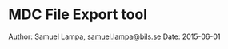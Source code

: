 MDC File Export tool
====================

Author: Samuel Lampa, samuel.lampa@bils.se
Date: 2015-06-01
